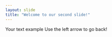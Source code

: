 ```yaml
---
layout: slide
title: "Welcome to our second slide!"
---
```

Your text example
Use the left arrow to go back!
